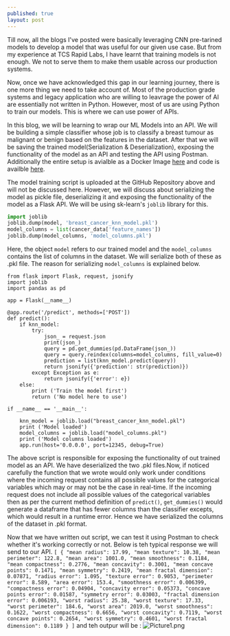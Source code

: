 ```yaml
---
published: true
layout: post
---
```

Till now, all the blogs I've posted were basically leveraging CNN pre-tarined models to develop a model that was useful for our given use case. But from my experience at TCS Rapid Labs, I have learnt that training models is not enough. We not to serve them to make them usable across our production systems.

Now, once we have acknowledged this gap in our learning journey, there is one more thing we need to take account of. Most of the production grade systems and legacy application who are willing to leavrage the power of AI are essentially not written in Python. However, most of us are using Python to train our models. This is where we can use power of APIs.

In this blog, we will be learning to wrap our ML Models into an API. We will be building a simple classifier whose job is to classify a breast tumour as malignant or benign based on the features in the dataset. After that we will be saving the trained model(Serialization & Deserialization), exposing the functionality of the model as an API and testing the API using Postman. Additionally the entire setup is avialble as a Docker Image [here](https://hub.docker.com/repository/docker/saptarshidatta96/breast_cancer) and code is availble [here](https://github.com/saptarshidatta96/Breast-Cancer).

The model training script is uploaded at the GitHub Repository above and will not be discussed here. However, we will discuss about serializing the model as pickle file, deserializing it and exposing the functionality of the model as a Flask API. We will be using sk-learn's `joblib` library for this.

```python
import joblib
joblib.dump(model, 'breast_cancer_knn_model.pkl')
model_columns = list(cancer_data['feature_names'])
joblib.dump(model_columns, 'model_columns.pkl')
```
Here, the object `model` refers to our trained model and the `model_columns` contains the list of columns in the dataset. We will serialize both of these as .pkl file. The reason for serializing `model_columns` is explained below.

```
from flask import Flask, request, jsonify
import joblib
import pandas as pd

app = Flask(__name__)

@app.route('/predict', methods=['POST'])
def predict():
    if knn_model:
        try:
            json_ = request.json
            print(json_)
            query = pd.get_dummies(pd.DataFrame(json_))
            query = query.reindex(columns=model_columns, fill_value=0)
            prediction = list(knn_model.predict(query))
            return jsonify({'prediction': str(prediction)})
        except Exception as e:
            return jsonify({'error': e})
    else:
        print ('Train the model first')
        return ('No model here to use')

if __name__ == '__main__':

    knn_model = joblib.load("breast_cancer_knn_model.pkl")
    print ('Model loaded')
    model_columns = joblib.load("model_columns.pkl")
    print ('Model columns loaded')
    app.run(host='0.0.0.0', port=12345, debug=True)
```
The above script is responsible for exposing the functionality of out trained model as an API. We have deserialized the two .pkl files.Now, if noticed carefully the function that we wrote would only work under conditions where the incoming request contains all possible values for the categorical variables which may or may not be the case in real-time. If the incoming request does not include all possible values of the categorical variables then as per the current method definition of `predict()`, `get_dummies()` would generate a dataframe that has fewer columns than the classifier excepts, which would result in a runtime error. Hence we have serialized the columns of the dataset in .pkl format.

Now that we have written out script, we can test it using Postman to check whether it's working correctly or not. Below is teh typical response we will send to our API.
`
[
    {
        "mean radius": 17.99,
        "mean texture": 10.38,
        "mean perimeter": 122.8,
        "mean area": 1001.0,
        "mean smoothness": 0.1184,
        "mean compactness": 0.2776,
        "mean concavity": 0.3001,
        "mean concave points": 0.1471,
        "mean symmetry": 0.2419,
        "mean fractal dimension": 0.07871,
        "radius error": 1.095,
        "texture error": 0.9053,
        "perimeter error": 8.589,
        "area error": 153.4,
        "smoothness error": 0.006399,
        "compactness error": 0.04904,
        "concavity error": 0.05373,
        "concave points error": 0.01587,
        "symmetry error": 0.03003,
        "fractal dimension error": 0.006193,
        "worst radius": 25.38,
        "worst texture": 17.33,
        "worst perimeter": 184.6,
        "worst area": 2019.0,
        "worst smoothness": 0.1622,
        "worst compactness": 0.6656,
        "worst concavity": 0.7119,
        "worst concave points": 0.2654,
        "worst symmetry": 0.4601,
        "worst fractal dimension": 0.1189
    }
]
`
and teh outpur will be :
![Picture1.png]({{site.baseurl}}/_posts/Picture1.png)











